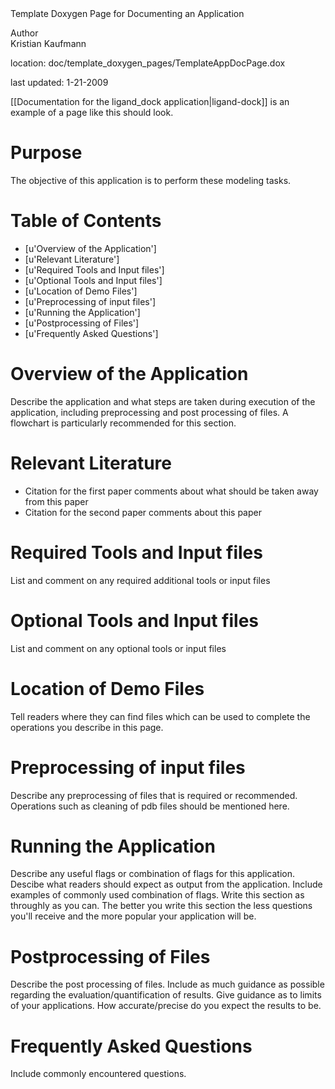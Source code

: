 <!-- --- title: Template App Documenation Page -->Template Doxygen Page for Documenting an Application

 Author   
Kristian Kaufmann

location: doc/template\_doxygen\_pages/TemplateAppDocPage.dox

last updated: 1-21-2009

[[Documentation for the ligand_dock application|ligand-dock]] is an example of a page like this should look.

Purpose
=======

The objective of this application is to perform these modeling tasks.

Table of Contents
=================

-   [u'Overview of the Application']
-   [u'Relevant Literature']
-   [u'Required Tools and Input files']
-   [u'Optional Tools and Input files']
-   [u'Location of Demo Files']
-   [u'Preprocessing of input files']
-   [u'Running the Application']
-   [u'Postprocessing of Files']
-   [u'Frequently Asked Questions']

Overview of the Application
===========================

Describe the application and what steps are taken during execution of the application, including preprocessing and post processing of files. A flowchart is particularly recommended for this section.

Relevant Literature
===================

-   Citation for the first paper comments about what should be taken away from this paper
-   Citation for the second paper comments about this paper

Required Tools and Input files
==============================

List and comment on any required additional tools or input files

Optional Tools and Input files
==============================

List and comment on any optional tools or input files

Location of Demo Files
======================

Tell readers where they can find files which can be used to complete the operations you describe in this page.

Preprocessing of input files
============================

Describe any preprocessing of files that is required or recommended. Operations such as cleaning of pdb files should be mentioned here.

Running the Application
=======================

Describe any useful flags or combination of flags for this application. Descibe what readers should expect as output from the application. Include examples of commonly used combination of flags. Write this section as throughly as you can. The better you write this section the less questions you'll receive and the more popular your application will be.

Postprocessing of Files
=======================

Describe the post processing of files. Include as much guidance as possible regarding the evaluation/quantification of results. Give guidance as to limits of your applications. How accurate/precise do you expect the results to be.

Frequently Asked Questions
==========================

Include commonly encountered questions.
